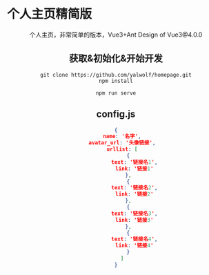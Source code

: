 # 个人主页精简版
<center>个人主页，非常简单的版本，Vue3+Ant Design of Vue3@4.0.0<center>

## 获取&初始化&开始开发
```shell
git clone https://github.com/yalwolf/homepage.git
npm install
```
```shell
npm run serve
```

## config.js

```json
{
    name: '名字',
    avatar_url: '头像链接',
    urllist: [
        {
            text: '链接名1',
            link: '链接1'
        },
        {
            text: '链接名2',
            link: '链接2'
        },
        {
            text: '链接名3',
            link: '链接3'
        },
        {
            text: '链接名4',
            link: '链接4'
        }
    ]
}
```
